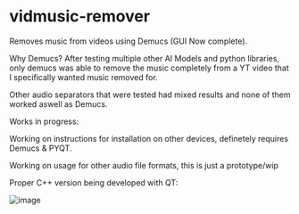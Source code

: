 # vidmusic-remover
Removes music from videos using Demucs (GUI Now complete).

Why Demucs? 
After testing multiple other AI Models and python libraries, only demucs was able to remove the music completely from a YT video that I specifically wanted music removed for.

Other audio separators that were tested had mixed results and none of them worked aswell as Demucs.

Works in progress:

Working on instructions for installation on other devices, definetely requires Demucs & PYQT.

Working on usage for other audio file formats, this is just a prototype/wip

Proper C++ version being developed with QT:


![image](https://github.com/user-attachments/assets/a730572c-ccde-40bd-9b90-6b8b42483e5c)



